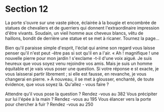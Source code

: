# Section 12

La porte s'ouvre sur une vaste pièce, éclairée à la bougie et encombrée de statues de
chevaliers et de guerriers qui donnent l'extraordinaire impression d'être vivants. Soudain,
un vieil homme aux cheveux blancs, vêtu de haillons, bondit de derrière une statue et se
met à ricaner.
Tournez la page…



Bien qu'il paraisse simple d'esprit, l'éclat qui anime son regard vous laisse penser qu'il
n'est peut -être pas si  sot qu'il en a l'air. «  Ah ! magnifique  ! une nouvelle pierre pour mon
jardin  ! s'exclame -t-il d'une voix aiguë. Je suis heureux que vous soyez venu rejoindre
vos amis. Mais je suis un homme équitable et je vais vous poser une question. Si votre
réponse e st exacte, je vous laisserai partir librement  ; si elle est fausse, en revanche, je
vous changerai en pierre.  »
À nouveau, il se met à glousser, enchanté, de toute évidence, que vous soyez là. Qu'allez -
vous faire  ?

Attendre qu'il vous pose la question  ?
Rendez -vous au 382
Vous précipiter sur lui l'épée à la main  ?
Rendez -vous au 195
Vous élancer vers la porte pour chercher à fuir  ?
Rendez -vous au 250